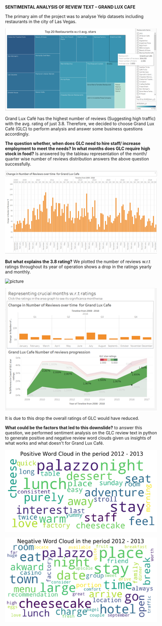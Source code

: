 
**SENTIMENTAL ANALYSIS OF REVIEW TEXT – GRAND LUX CAFE**

The primary aim of the project was to analyse Yelp datasets including restaurants in the city of Las Vegas.

![picture](https://github.com/nayakrajan397/Projects/blob/main/Sentimental%20Analysis%20on%20review%20text%20(Tableau%2C%20Python)/Top%2020%20Restaurants%20(1).PNG)

Grand Lux Café has the highest number of reviews (Suggesting high traffic) with the avg. rating of just 3.8. Therefore, we decided to choose Grand Lux Café (GLC) to perform analysis and answer some business questions accordingly.

**The question whether, when does GLC need to hire staff/ increase employment to meet the needs? In what months does GLC require high stock in food?** Is answered by the tableau representation of the month/ quarter wise number of reviews distribution answers the above question successfully.


![picture](https://github.com/nayakrajan397/Projects/blob/main/Sentimental%20Analysis%20on%20review%20text%20(Tableau%2C%20Python)/Monthly_ratings.PNG)

**But what explains the 3.8 rating?** We plotted the number of reviews w.r.t ratings throughout its year of operation shows a drop in the ratings yearly and monthly.


![picture](https://github.com/nayakrajan397/Projects/blob/main/Sentimental%20Analysis%20on%20review%20text%20(Tableau%2C%20Python)/GLC%Progression.PNG)

![picture](https://github.com/nayakrajan397/Projects/blob/main/Sentimental%20Analysis%20on%20review%20text%20(Tableau%2C%20Python)/Dashboard.PNG)


It is due to this drop the overall ratings of GLC would have reduced.

**What could be the factors that led to this downslide?** to answer this question, we performed sentiment analysis on the GLC review text in python to generate positive and negative review word clouds given us insights of what works and what doesn&#39;t for Grand Lux Café.

![picture](https://github.com/nayakrajan397/Projects/blob/main/Sentimental%20Analysis%20on%20review%20text%20(Tableau%2C%20Python)/positive_wordcloud.png)

![picture](https://github.com/nayakrajan397/Projects/blob/main/Sentimental%20Analysis%20on%20review%20text%20(Tableau%2C%20Python)/negative_wordcloud.png)
